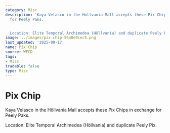 ```yaml
---
category: Misc
description: 'Kaya Velasco in the Höllvania Mall accepts these Pix Chips in exchange
  for Peely Paks.


  Location: Elite Temporal Archimedea (Höllvania) and duplicate Peely Pix.'
image: ../images/pix-chip-5648e0cec5.png
last_updated: '2025-09-17'
name: Pix Chip
source: WFCD
tags:
- Misc
tradable: false
type: Misc
---
```


# Pix Chip

Kaya Velasco in the Höllvania Mall accepts these Pix Chips in exchange for Peely Paks.

Location: Elite Temporal Archimedea (Höllvania) and duplicate Peely Pix.

